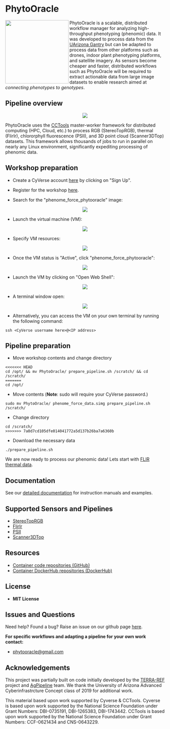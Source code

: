 # PhytoOracle

<img src="pics/PhytoOracle_logo.PNG" width="200" height="200" align="left" /><p>PhytoOracle is a scalable, distributed workflow manager for analyzing high-throughput phenotyping (phenomic) data. It was developed to process data from the [UArizona Gantry](https://youtu.be/da2gKRdMeXY) but can be adapted to process data from other platforms such as drones, indoor plant phenotyping platforms, and satellite imagery. As sensors become cheaper and faster, distributed workflows such as PhytoOracle will be required to extract actionable data from large image datasets to enable research aimed at *connecting phenotypes to genotypes*.</p>

## Pipeline overview
<p align="center">
    <img src="pics/sorghum_data_examples_2.png" />
<p>

PhytoOracle uses the [CCTools](https://cctools.readthedocs.io/en/latest/) master-worker framework for distributed computing (HPC, Cloud, etc.) to process RGB (StereoTopRGB), thermal (FlirIr), chlororphyll fluorescence (PSII), and 3D point cloud (Scanner3DTop) datasets. This framework allows thousands of jobs to run in parallel on nearly any Linux environment, significantly expediting processing of phenomic data. 

## Workshop preparation
- Create a CyVerse account [here](https://user.cyverse.org/) by clicking on "Sign Up".

- Register for the workshop [here](https://user.cyverse.org/workshops/67).

- Search for the "phenome_force_phytooracle" image:
<p align="center">
    <img src="pics/cyverse_image.png" />
<p>

- Launch the virtual machine (VM):
<p align="center">
    <img src="pics/cyverse_request_atmo.png" />
<p>

- Specify VM resources:
<p align="center">
    <img src="pics/new_cyverse_resources.png" />
<p>

- Once the VM status is "Active", click "phenome_force_phytooracle":
<p align="center">
    <img src="pics/cyverse_vm_ready.png" />
<p>

- Launch the VM by clicking on "Open Web Shell":
<p align="center">
    <img src="pics/cyverse_vm.png" />
<p>

- A terminal window open:
<p align="center">
    <img src="pics/cyverse_terminal.png" />
<p>

- Alternatively, you can access the VM on your own terminal by running the following command: 
```
ssh <CyVerse username here>@<IP address> 
```

## Pipeline preparation
- Move workshop contents and change directory 
```
<<<<<<< HEAD
cd /opt/ && mv PhytoOracle/ prepare_pipeline.sh /scratch/ && cd /scratch/
=======
cd /opt/
```

- Move contents (**Note**: sudo will require your CyVerse password.)
```
sudo mv PhytoOracle/ phenome_force_data.simg prepare_pipeline.sh /scratch/
```
    
- Change directory 
```
cd /scratch/
>>>>>>> 7a0d7cd105dfe014041772a5d137b26ba7a6360b
```

- Download the necessary data 
```
./prepare_pipeline.sh
```

We are now ready to process our phenomic data! Lets start with [FLIR thermal data](https://github.com/LyonsLab/PhytoOracle/tree/phenome_force/FlirIr).

## Documentation

See our [detailed documentation](https://phytooracle.readthedocs.io) for instruction manuals and examples. 

## Supported Sensors and Pipelines

+ [StereoTopRGB](https://phytooracle.readthedocs.io/en/latest/4_StereoTopRGB_run.html)
+ [FlirIr](https://phytooracle.readthedocs.io/en/latest/5_FlirIr_run.html)
+ [PSII](https://phytooracle.readthedocs.io/en/latest/7_PSII_run.html)
+ [Scanner3DTop](https://phytooracle.readthedocs.io/en/latest/8_3D_run.html)

## Resources

+ [Container code repositories (GitHub)](https://github.com/phytooracle)
+ [Container DockerHub repositories (DockerHub)](https://hub.docker.com/u/phytooracle)

## License 

+ **MIT License**

## Issues and Questions

Need help? Found a bug? Raise an issue on our github page [here](https://github.com/LyonsLab/PhytoOracle/issues).

**For specific workflows and adapting a pipeline for your own work contact:**
+ phytooracle@gmail.com

## Acknowledgements

This project was partially built on code initially developed by the [TERRA-REF](https://www.terraref.org/) project and [AgPipeline](https://github.com/AgPipeline/) team. We thank the University of Arizona Advanced Cyberinfrastrcture Concept class of 2019 for additional work.

This material based upon work supported by Cyverse & CCTools. Cyverse is based upon work supported by the National Science Foundation under Grant Numbers: DBI-0735191, DBI-1265383, DBI-1743442. CCTools is based upon work supported by the National Science Foundation under Grant Numbers: CCF-0621434 and CNS-0643229. 
